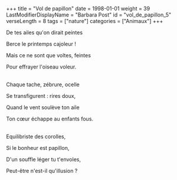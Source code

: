+++
title = "Vol de papillon"
date = 1998-01-01
weight = 39
LastModifierDisplayName = "Barbara Post"
id = "vol_de_papillon_5"
verseLength = 8
tags = ["nature"]
categories = ["Animaux"]
+++

De tes ailes qu'on dirait peintes

Berce le printemps cajoleur !

Mais ce ne sont que voltes, feintes

Pour effrayer l'oiseau voleur.

 \
Chaque tache, zébrure, ocelle

Se transfigurent : rires doux,

Quand le vent soulève ton aile

Ton cœur échappe au enfants fous.

 \
Equilibriste des corolles,

Si le bonheur est papillon,

D'un souffle léger tu t'envoles,

Peut-être n'est-il qu'illusion ?
